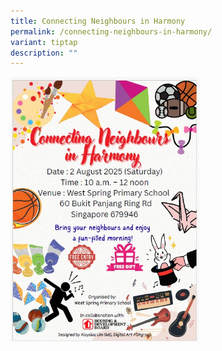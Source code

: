 ```yaml
---
title: Connecting Neighbours in Harmony
permalink: /connecting-neighbours-in-harmony/
variant: tiptap
description: ""
---
```

<p></p>
<div class="isomer-image-wrapper">
<img style="width: 60%;" height="auto" width="100%" alt="Connecting Neighbours in Harmony in WSPS" src="/images/HDB/Connecting_Neighbours_in_Harmony.jpg">
</div>
<p></p>